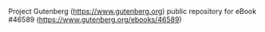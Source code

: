 Project Gutenberg (https://www.gutenberg.org) public repository for eBook #46589 (https://www.gutenberg.org/ebooks/46589)
